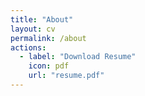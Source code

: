 ```yaml
---
title: "About"
layout: cv
permalink: /about
actions:
  - label: "Download Resume"
    icon: pdf
    url: "resume.pdf"
---
```

